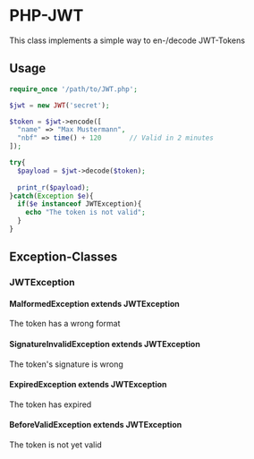 # PHP-JWT
This class implements a simple way to en-/decode JWT-Tokens

## Usage
```php
require_once '/path/to/JWT.php';

$jwt = new JWT('secret');

$token = $jwt->encode([
  "name" => "Max Mustermann",
  "nbf" => time() + 120       // Valid in 2 minutes
]);

try{
  $payload = $jwt->decode($token);
  
  print_r($payload);
}catch(Exception $e){
  if($e instanceof JWTException){
    echo "The token is not valid";
  }
}
```

## Exception-Classes
### JWTException
#### MalformedException extends JWTException
The token has a wrong format
#### SignatureInvalidException extends JWTException
The token's signature is wrong
#### ExpiredException extends JWTException
The token has expired
#### BeforeValidException extends JWTException
The token is not yet valid
